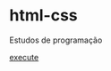 # html-css
 Estudos de programação


<a href="https://danielbilac6.github.io/html-css/exercicios/ex001/"> execute </a>